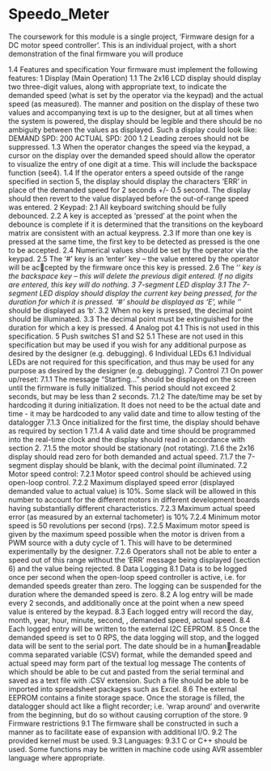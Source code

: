 # Speedo_Meter
The coursework for this module is a single project, ‘Firmware design for a DC motor speed  controller’. This is an individual project, with a short demonstration of the final firmware you  will produce


1.4 Features and specification
Your firmware must implement the following features:
1 Display (Main Operation)
1.1 The 2x16 LCD display should display two three-digit values, along with 
appropriate text, to indicate the demanded speed (what is set by the operator 
via the keypad) and the actual speed (as measured). The manner and position 
on the display of these two values and accompanying text is up to the 
designer, but at all times when the system is powered, the display should be 
legible and there should be no ambiguity between the values as displayed. 
Such a display could look like:
DEMAND SPD: 200
ACTUAL SPD: 200
1.2 Leading zeroes should not be suppressed.
1.3 When the operator changes the speed via the keypad, a cursor on the 
display over the demanded speed should allow the operator to visualize the 
entry of one digit at a time. This will include the backspace function (see4).
1.4 If the operator enters a speed outside of the range specified in section 5, the 
display should display the characters ‘ERR’ in place of the demanded speed 
for 2 seconds +/- 0.5 second. The display should then revert to the value 
displayed before the out-of-range speed was entered.
2 Keypad:
2.1 All keyboard switching should be fully debounced.
2.2 A key is accepted as ‘pressed’ at the point when the debounce is complete if 
it is determined that the transitions on the keyboard matrix are consistent 
with an actual keypress.
2.3 If more than one key is pressed at the same time, the first key to be detected 
as pressed is the one to be accepted.
2.4 Numerical values should be set by the operator via the keypad.
2.5 The ‘#’ key is an ‘enter’ key – the value entered by the operator will be accepted by the firmware once this key is pressed.
2.6 The ‘*’ key is the backspace key – this will delete the previous digit entered. If 
no digits are entered, this key will do nothing.
3 7-segment LED display
3.1 The 7-segment LED display should display the current key being pressed, for 
the duration for which it is pressed. ‘#’ should be displayed as ‘E’, while ‘*’ 
should be displayed as ‘b’.
3.2 When no key is pressed, the decimal point should be illuminated.
3.3 The decimal point must be extinguished for the duration for which a key is 
pressed.
4 Analog pot
4.1 This is not used in this specification.
5 Push switches S1 and S2
5.1 These are not used in this specification but may be used if you wish for any 
additional purpose as desired by the designer (e.g. debugging).
6 Individual LEDs
6.1 Individual LEDs are not required for this specification, and thus may be used 
for any purpose as desired by the designer (e.g. debugging).
7 Control
7.1 On power up/reset:
7.1.1 The message “Starting…” should be displayed on the screen until the 
firmware is fully initialized. This period should not exceed 2 seconds, 
but may be less than 2 seconds.
7.1.2 The date/time may be set by hardcoding it during initialization. It does 
not need to be the actual date and time - it may be hardcoded to any 
valid date and time to allow testing of the datalogger
7.1.3 Once initialized for the first time, the display should behave as 
required by section 1
7.1.4 A valid date and time should be programmed into the real-time clock 
and the display should read in accordance with section 2.
7.1.5 the motor should be stationary (not rotating).
7.1.6 the 2x16 display should read zero for both demanded and actual 
speed.
7.1.7 the 7-segment display should be blank, with the decimal point 
illuminated.
7.2 Motor speed control:
7.2.1 Motor speed control should be achieved using open-loop control.
7.2.2 Maximum displayed speed error (displayed demanded value to actual 
value) is 10%. Some slack will be allowed in this number to account 
for the different motors in different development boards having 
substantially different characteristics.
7.2.3 Maximum actual speed error (as measured by an external 
tachometer) is 10%
7.2.4 Minimum motor speed is 50 revolutions per second (rps).
7.2.5 Maximum motor speed is given by the maximum speed possible when 
the motor is driven from a PWM source with a duty cycle of 1. This will 
have to be determined experimentally by the designer.
7.2.6 Operators shall not be able to enter a speed out of this range without 
the ‘ERR’ message being displayed (section 6) and the value being 
rejected.
8 Data Logging
8.1 Data is to be logged once per second when the open-loop speed controller is 
active, i.e. for demanded speeds greater than zero. The logging can be 
suspended for the duration where the demanded speed is zero.
8.2 A log entry will be made every 2 seconds, and additionally once at the point 
when a new speed value is entered by the keypad.
8.3 Each logged entry will record the day, month, year, hour, minute, second, , 
demanded speed, actual speed.
8.4 Each logged entry will be written to the external I2C EEPROM.
8.5 Once the demanded speed is set to 0 RPS, the data logging will stop, and 
the logged data will be sent to the serial port. The date should be in a humanreadable comma separated variable (CSV) format, while the demanded 
speed and actual speed may form part of the textual log message The 
contents of which should be able to be cut and pasted from the serial 
terminal and saved as a text file with .CSV extension. Such a file should be 
able to be imported into spreadsheet packages such as Excel.
8.6 The external EEPROM contains a finite storage space. Once the storage is 
filled, the datalogger should act like a flight recorder; i.e. ‘wrap around’ and 
overwrite from the beginning, but do so without causing corruption of the 
store.
9 Firmware restrictions
9.1 The firmware shall be constructed in such a manner as to facilitate ease of 
expansion with additional I/O.
9.2 The provided kernel must be used.
9.3 Languages:
9.3.1 C or C++ should be used. Some functions may be written in machine 
code using AVR assembler language where appropriate.
